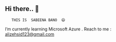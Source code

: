 ## Hi there.. 👋
       THIS IS  SABEENA BANO  😄
 I’m currently learning  Microsoft Azure .
 Reach to me : alizehsid123@gmail.com
<!--
**here-sabs/here-sabs** is a ✨ _special_ ✨ repository because its `README.md` (this file) appears on your GitHub profile.

Here are some ideas to get you started:

- 🔭 I’m currently working on ...
- 🌱 I’m currently learning ...
- 👯 I’m looking to collaborate on ...
- 🤔 I’m looking for help with ...
- 💬 Ask me about ...
- 📫 How to reach me: ...
- 😄 Pronouns: ...
- ⚡ Fun fact: ...
-->
